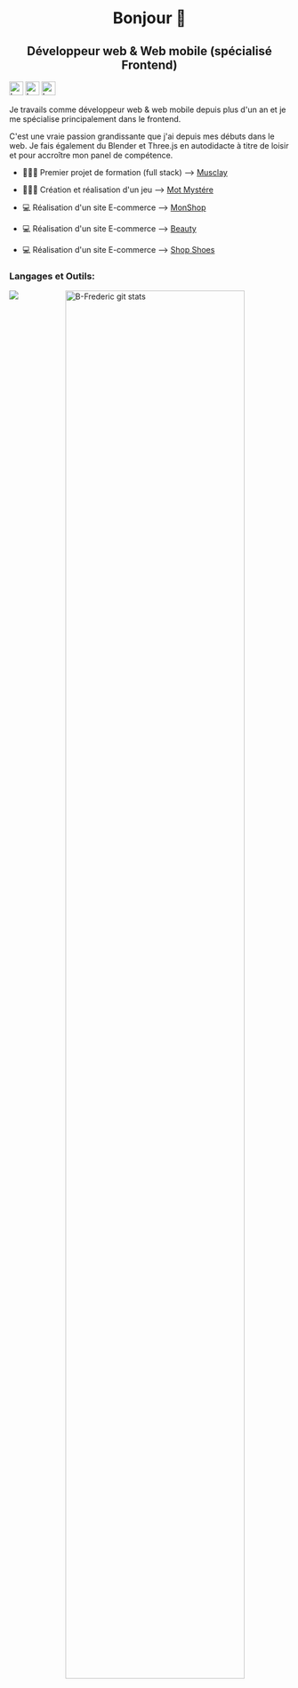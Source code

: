 <h1 align="center">Bonjour 👋</h1>
<h2 align="center">Développeur web  & Web mobile (spécialisé Frontend)</h2>

<p align="left">
<a href="https://github.com/B-Frederic"><img src="https://img.shields.io/badge/github-%23121011.svg?style=for-the-badge&logo=github&logoColor=white" height="25" alt="badge github b-frederic"></a>
<a href="https://www.linkedin.com/in/frederic-betaouaf/"><img src="https://img.shields.io/badge/-LinkedIn-blue?style=flat&logo=Linkedin&logoColor=white" height="25" alt="badge linkedin b-frederic"></a>
<img src="https://komarev.com/ghpvc/?username=b-frederic&label=Profile%20views&color=0e75b6&style=flat" height="25" alt="b-frederic" />
</p>

<p>Je travails comme développeur web & web mobile depuis plus d'un an et je me spécialise principalement dans le frontend.</p>
<p>C'est une vraie passion grandissante que j'ai depuis mes débuts dans le web. Je fais également du Blender et Three.js en autodidacte à titre de loisir et pour accroître mon panel de compétence.</p>

- 👨🏽‍💻 Premier projet de formation (full stack) --> [Musclay](https://musclay.web.app/)

- 👨🏽‍💻 Création et réalisation d'un jeu --> [Mot Mystére](https://frederic-betaouaf-motmystere.netlify.app/)

- 💻 Réalisation d'un site E-commerce --> [MonShop](https://frederic-monshop.web.app/)

- 💻 Réalisation d'un site E-commerce --> [Beauty](https://frederic-b-beauty-shop.netlify.app/)

- 💻 Réalisation d'un site E-commerce --> [Shop Shoes](https://frederic-b-shop-shoes.netlify.app/)



<h3>Langages et Outils:</h3>
<p>
  <a href="https://github.com/B-Frederic/handle-path-oz">
    <img height="80%" align="right" alt="B-Frederic git stats" src="https://github-readme-stats.vercel.app/api?username=B-Frederic&show_icons=true&hide_border=true" />
  </a>

<img 
src="https://skillicons.dev/icons?i=react,redux,sass,js,css,bootstrap,tailwind,materialui,php,laravel,mysql,nodejs,postgres,express,mongodb,sequelize,postman,vscode,firebase,netlify,figma,webpack,vite,github,linux,powershell,blender,threejs&perline=5" />


</p>
